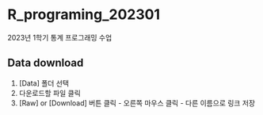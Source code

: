 # R_programing_202301
2023년 1학기 통계 프로그래밍 수업


## Data download
1. [Data] 폴더 선택
2. 다운로드할 파일 클릭
3. [Raw] or [Download] 버튼 클릭 - 오른쪽 마우스 클릭 - 다른 이름으로 링크 저장 
